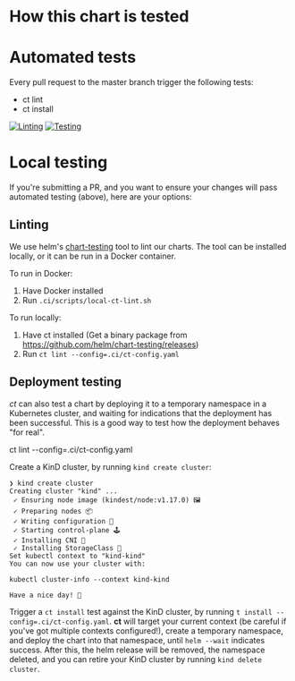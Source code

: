 # How this chart is tested

# Automated tests

Every pull request to the master branch trigger the following tests:

* ct lint
* ct install


[![Linting](https://github.com/funkypenguin/helm-docker-mailserver/workflows/Linting/badge.svg)](.github/workflows/on-pr-lint-charts.yml)
[![Testing](https://github.com/funkypenguin/helm-docker-mailserver/workflows/Testing/badge.svg)](.github/workflows/on-pr-test-charts.yml)


# Local testing

If you're submitting a PR, and you want to ensure your changes will pass automated testing (above), here are your options:

## Linting

We use helm's [chart-testing](https://github.com/helm/chart-testing) tool to lint our charts. The tool can be installed locally, or it can be run in a Docker container.

To run in Docker:

1. Have Docker installed
2. Run `.ci/scripts/local-ct-lint.sh`

To run locally:

1. Have ct installed (Get a binary package from https://github.com/helm/chart-testing/releases)
2. Run `ct lint --config=.ci/ct-config.yaml`

## Deployment testing

*ct* can also test a chart by deploying it to a temporary namespace in a Kubernetes cluster, and waiting for indications that the deployment has been successful. This is a good way to test how the deployment behaves "for real".




ct lint --config=.ci/ct-config.yaml

Create a KinD cluster, by running `kind create cluster`:

```
❯ kind create cluster
Creating cluster "kind" ...
 ✓ Ensuring node image (kindest/node:v1.17.0) 🖼
 ✓ Preparing nodes 📦
 ✓ Writing configuration 📜
 ✓ Starting control-plane 🕹️
 ✓ Installing CNI 🔌
 ✓ Installing StorageClass 💾
Set kubectl context to "kind-kind"
You can now use your cluster with:

kubectl cluster-info --context kind-kind

Have a nice day! 👋
```

Trigger a `ct install` test against the KinD cluster, by running `t install --config=.ci/ct-config.yaml`. **ct** will target your current context (be careful if you've got multiple contexts configured!), create a temporary namespace, and deploy the chart into that namespace, until `helm --wait` indicates success. After this, the helm release will be removed, the namespace deleted, and you can retire your KinD cluster by running `kind delete cluster`.

